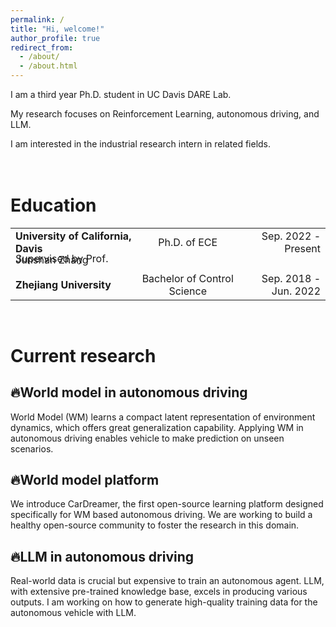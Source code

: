 ```yaml
---
permalink: /
title: "Hi, welcome!"
author_profile: true
redirect_from: 
  - /about/
  - /about.html
---
```


I am a third year Ph.D. student in UC Davis DARE Lab. 

My research focuses on Reinforcement Learning, autonomous driving, and LLM. 

I am interested in the industrial research intern in related fields.
<br><br><br>

Education
======
<div style="font-size:24px;">
  <table style="width:100%; border-collapse: collapse; border: none;">
    <tr style="border: none;">
      <td align="left" style="border: none;"><strong>University of California, Davis</strong></td>
      <td align="center" style="border: none;">Ph.D. of ECE</td>
      <td align="right" style="border: none;">Sep. 2022 - Present</td>
    </tr>
    <tr style="border: none; line-height: 0.1;">
      <td align="left" style="border: none;">Supervised by Prof. Junshan Zhang</td>
    </tr>
    <tr style="border: none; line-height: 0.4;">
      <td colspan="3" style="border: none;"><br></td>
    </tr>
    <tr style="border: none;">
      <td align="left" style="border: none;"><strong>Zhejiang University</strong></td>
      <td align="center" style="border: none;">Bachelor of Control Science</td>
      <td align="right" style="border: none;">Sep. 2018 - Jun. 2022</td>
    </tr>
  </table>
</div>

<br>

Current research
======

🔥World model in autonomous driving
------
World Model (WM) learns a compact latent representation of environment dynamics, which offers great generalization capability. Applying WM in autonomous driving enables vehicle to make prediction on unseen scenarios.

🔥World model platform
------
We introduce CarDreamer, the first open-source learning platform designed specifically for WM based autonomous driving. We are working to build a healthy open-source community to foster the research in this domain.

🔥LLM in autonomous driving
------
Real-world data is crucial but expensive to train an autonomous agent. LLM, with extensive pre-trained knowledge base, excels in producing various outputs. I am working on how to generate high-quality training data for the autonomous vehicle with LLM.
